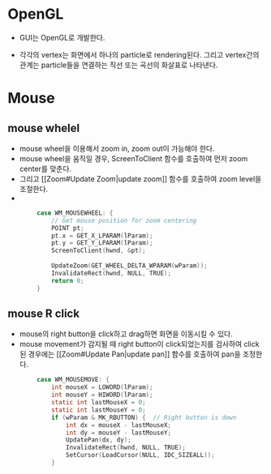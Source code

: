 # OpenGL
- GUI는 OpenGL로 개발한다. 

- 각각의 vertex는 화면에서 하나의 particle로 rendering된다. 그리고 vertex간의 관계는 particle들을 연결하는 직선 또는 곡선의 화살표로 나타낸다. 
# Mouse
## mouse whelel
- mouse wheel을 이용해서 zoom in, zoom out이 가능해야 한다. 
- mouse wheel을 움직일 경우, ScreenToClient 함수를 호출하여 먼저 zoom center를 맞춘다. 
- 그리고 [[Zoom#Update Zoom|update zoom]] 함수를 호출하여 zoom level을 조절한다. 
- 
```c
        case WM_MOUSEWHEEL: {
            // Get mouse position for zoom centering
            POINT pt;
            pt.x = GET_X_LPARAM(lParam);
            pt.y = GET_Y_LPARAM(lParam);
            ScreenToClient(hwnd, &pt);
            
            UpdateZoom(GET_WHEEL_DELTA_WPARAM(wParam));
            InvalidateRect(hwnd, NULL, TRUE);
            return 0;
        }
```
## mouse R click
- mouse의 right button을 click하고 drag하면 화면을 이동시킬 수 있다. 
- mouse movement가 감지될 때 right button이 click되었는지를 검사하여 click된 경우에는 [[Zoom#Update Pan|update pan]] 함수를 호출하여 pan을 조정한다. 
```c
        case WM_MOUSEMOVE: {
            int mouseX = LOWORD(lParam);
            int mouseY = HIWORD(lParam);
            static int lastMouseX = 0;
            static int lastMouseY = 0;
            if (wParam & MK_RBUTTON) {  // Right button is down
                int dx = mouseX - lastMouseX;
                int dy = mouseY - lastMouseY;
                UpdatePan(dx, dy);
                InvalidateRect(hwnd, NULL, TRUE);
                SetCursor(LoadCursor(NULL, IDC_SIZEALL));
            }
```